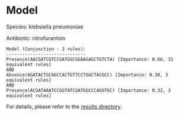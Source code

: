 
# Model

Species: klebsiella pneumoniae

Antibiotic: nitrofurantoin

```
Model (Conjunction - 3 rules):
------------------------------
Presence(AACGATCGTCCGATGGCGGAAGAGCTGTCTA) [Importance: 0.66, 31 equivalent rules]
AND
Absence(AGATACTGCAGCCACTGTTCCTGGCTACGCC) [Importance: 0.30, 3 equivalent rules]
AND
Presence(ACGATAAATCCGGTATCGATGGCCCAGGTGC) [Importance: 0.32, 3 equivalent rules]

```

For details, please refer to the [results directory](../../../../../results/scm_b/klebsiella+pneumoniae/nitrofurantoin/repeat_9/).

